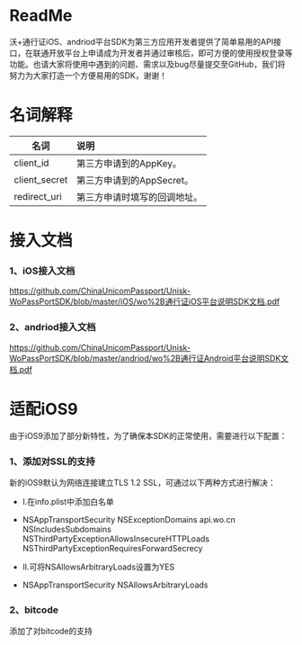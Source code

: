 # ReadMe
沃+通行证iOS、andriod平台SDK为第三方应用开发者提供了简单易用的API接口，在联通开放平台上申请成为开发者并通过审核后，即可方便的使用授权登录等功能。也请大家将使用中遇到的问题、需求以及bug尽量提交至GitHub，我们将努力为大家打造一个方便易用的SDK，谢谢！
# 名词解释
| 名词        | 说明    | 
| --------    | :-----  | 
| client_id      | 第三方申请到的AppKey。|
| client_secret  | 第三方申请到的AppSecret。|
| redirect_uri   | 第三方申请时填写的回调地址。| 
# 接入文档
### 1、iOS接入文档
https://github.com/ChinaUnicomPassport/Unisk-WoPassPortSDK/blob/master/iOS/wo%2B通行证iOS平台说明SDK文档.pdf
### 2、andriod接入文档
https://github.com/ChinaUnicomPassport/Unisk-WoPassPortSDK/blob/master/andriod/wo%2B通行证Android平台说明SDK文档.pdf
# 适配iOS9
由于iOS9添加了部分新特性，为了确保本SDK的正常使用，需要进行以下配置：
### 1、添加对SSL的支持
新的iOS9默认为网络连接建立TLS 1.2 SSL，可通过以下两种方式进行解决：
- I.在info.plist中添加白名单
- 
    <key>NSAppTransportSecurity</key>
    <dict>
        <key>NSExceptionDomains</key>
        <dict>
            <key>api.wo.cn</key>
            <dict>
                <key>NSIncludesSubdomains</key>
                <true/>
                <key>NSThirdPartyExceptionAllowsInsecureHTTPLoads</key>
                <true/>
                <key>NSThirdPartyExceptionRequiresForwardSecrecy</key>
                <false/>
            </dict>
        </dict>
    </dict>

- II.可将NSAllowsArbitraryLoads设置为YES
-
    <key>NSAppTransportSecurity</key>
    <dict>
        <key>NSAllowsArbitraryLoads</key>
        <true/>
    </dict>
### 2、bitcode
添加了对bitcode的支持



